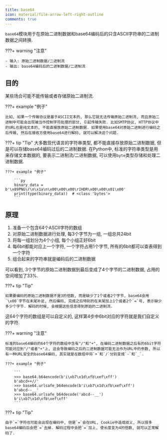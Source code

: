 ```yaml
---
title: base64
icon: material/file-arrow-left-right-outline
comments: true
---
```


`base64`模块用于在原始二进制数据和base64编码后的只含ASCII字符串的二进制数据之间转换.

???+ warning "注意"

    - 输入: 原始二进制数据/二进制流
    - 输出: base64编码后的二进制数据/二进制流

## 目的

某些场合可能不能传输或者存储原始二进制流. 

???+ example "例子"

    比如, 如果一个传输协议是基于ASCII文本的, 那么它就无法传输原始二进制流, 而且原始二进制中可能会出现被当作控制字符处理的部分, 引起传输失败. 比如SMTP协议, HTTP协议中的URL也是纯文本的, 不能直接放原始二进制数据. 如果使用base64对原始二进制进行编码之后传输, 然后在接收方使用base64进行解码, 就可以解决这个问题.

???+ tip "Tip"
    大多数现代语言的字符串类型, 都不能直接存放原始二进制数据, 但是可以存储base64编码过后的二进制数据. 在Python中, 标准的字符串类型是用来存储文本数据的, 要表示二进制流/二进制数据, 可以使用`byte`类型存储和处理二进制数据. 

    ???+ example "例子"

        ```py
        binary_data = b'\x89PNG\r\n\x1a\n\x00\x00\x00\rIHDR\x00\x00\x01\x00'
        print(type(binary_data))  # <class 'bytes'>
        ```

## 原理

1. 准备一个包含64个ASCII字符的数组
2. 对原始二进制数据进行处理, 每3个字节为一组, 一组总共24bit
3. 将每一组划分为4个小组, 每个小组正好6bit
4. 每6bit都能对应上一个字符, 一个字符占用1个字节, 所有的6bit都可以查表得到一个字符
6. 组合起来的字符串就是编码后的二进制数据

可以看到, 3个字节的原始二进制数据到最后变成了4个字节的二进制数据, 占用的空间增加了33%.

???+ tip "Tip"

    如果要编码的原始二进制数据不是3的倍数, 而是缺少了1个或者2个字节, base64会用`\x00`字节在末尾补足, 然后编码, 完成之后特别的在末尾加上1个或者2个`=`号, 表示缺少多少个字节. 解码的时候, 会根据这些信息得到原始的二进制流.

这64个字符的数组是可以自定义的, 这样第4步中6bit对应的字符就是我们自定义的字符.

???+ warning "注意"

    标准的base64编码的64个字符的数组中含有"/"和"+", 在编码二进制数据之后有的6bit字符可能对应到"/"或者"+"上, 这会导致编码之后的二进制数据可能无法作为URL中的参数, 所以有一种URL安全的base64编码, 其实就是在数组中将`+`和`/`分别变成`-`和`_`.

    ???+ example "例子"

        ```
        >>> base64.b64encode(b'i\xb7\x1d\xfb\xef\xff')
        b'abcd++//'
        >>> base64.urlsafe_b64encode(b'i\xb7\x1d\xfb\xef\xff')
        b'abcd--__'
        >>> base64.urlsafe_b64decode('abcd--__')
        b'i\xb7\x1d\xfb\xef\xff'
        ```

???+ tip "Tip"

    由于`=`字符也可能会出现在编码中, 但是`=`会在URL, Cookie中造成歧义, 所以很多base64编码后会把`=`去掉. 解码过程中会把`=`加上, 使长度变为4的倍数, 就可以正常解码了.

[^1]: 为什么要使用base64编码，有哪些情景需求？—知乎. (n.d.). Retrieved June 19, 2024, from https://www.zhihu.com/question/36306744
[^2]: Base64. (n.d.). Retrieved June 19, 2024, from https://www.liaoxuefeng.com/wiki/1016959663602400/1017684507717184